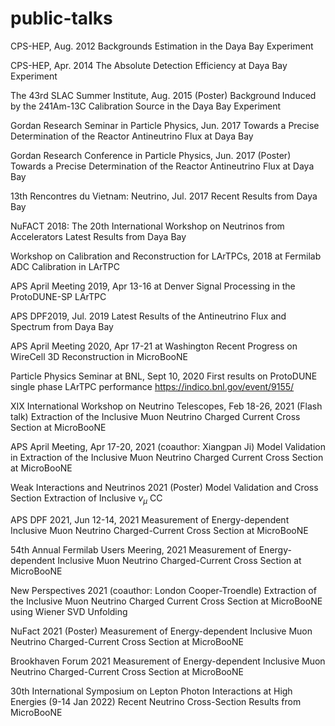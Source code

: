 # public-talks

CPS-HEP, Aug. 2012
Backgrounds Estimation in the Daya Bay Experiment

CPS-HEP, Apr. 2014
The Absolute Detection Efficiency at Daya Bay Experiment

The 43rd SLAC Summer Institute, Aug. 2015
(Poster) Background Induced by the 241Am-13C Calibration Source in the Daya Bay Experiment

Gordan Research Seminar in Particle Physics, Jun. 2017
Towards a Precise Determination of the Reactor Antineutrino Flux at Daya Bay

Gordan Research Conference in Particle Physics, Jun. 2017
(Poster) Towards a Precise Determination of the Reactor Antineutrino Flux at Daya Bay

13th Rencontres du Vietnam: Neutrino, Jul. 2017
Recent Results from Daya Bay

NuFACT 2018: The 20th International Workshop on Neutrinos from Accelerators
Latest Results from Daya Bay

Workshop on Calibration and Reconstruction for LArTPCs, 2018 at Fermilab
ADC Calibration in LArTPC

APS April Meeting 2019, Apr 13-16 at Denver
Signal Processing in the ProtoDUNE-SP LArTPC

APS DPF2019, Jul. 2019
Latest Results of the Antineutrino Flux and Spectrum from Daya Bay

APS April Meeting 2020, Apr 17-21 at Washington
Recent Progress on WireCell 3D Reconstruction in MicroBooNE

Particle Physics Seminar at BNL, Sept 10, 2020
First results on ProtoDUNE single phase LArTPC performance
https://indico.bnl.gov/event/9155/

XIX International Workshop on Neutrino Telescopes, Feb 18-26, 2021
(Flash talk) Extraction of the Inclusive Muon Neutrino Charged Current Cross Section at MicroBooNE

APS April Meeting, Apr 17-20, 2021 (coauthor: Xiangpan Ji)
Model Validation in Extraction of the Inclusive Muon Neutrino Charged Current Cross Section at MicroBooNE

Weak Interactions and Neutrinos 2021
(Poster) Model Validation and Cross Section Extraction of Inclusive $\nu_\mu$ CC

APS DPF 2021, Jun 12-14, 2021
Measurement of Energy-dependent Inclusive Muon Neutrino Charged-Current Cross Section at MicroBooNE

54th Annual Fermilab Users Meering, 2021
Measurement of Energy-dependent Inclusive Muon Neutrino Charged-Current Cross Section at MicroBooNE

New Perspectives 2021 (coauthor: London Cooper-Troendle)
Extraction of the Inclusive Muon Neutrino Charged Current Cross Section at MicroBooNE using Wiener SVD Unfolding

NuFact 2021
(Poster) Measurement of Energy-dependent Inclusive Muon Neutrino Charged-Current Cross Section at MicroBooNE

Brookhaven Forum 2021
Measurement of Energy-dependent Inclusive Muon Neutrino Charged-Current Cross Section at MicroBooNE

30th International Symposium on Lepton Photon Interactions at High Energies (9-14 Jan 2022)
Recent Neutrino Cross-Section Results from MicroBooNE


